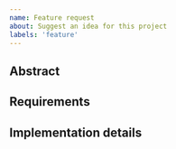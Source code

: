 ```yaml
---
name: Feature request
about: Suggest an idea for this project
labels: 'feature'
---
```


## Abstract
<!-- 
Describe the feature you would like us to add to the library. 
In case your feature request is related to a problem then add a clear and concise description of what the problem is. Ex. I'm always frustrated when [...] 
-->

## Requirements
<!-- Add a clear and concise description of the feature you want us to implement. -->

## Implementation details
<!-- Add some implementation details in case you have. -->
